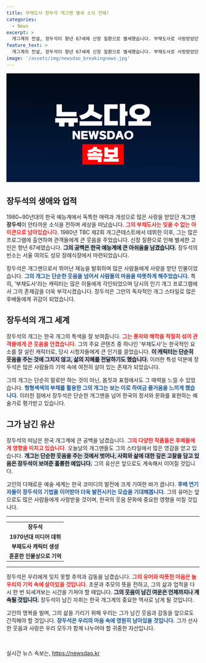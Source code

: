 ```yaml
---
title: 부채도사 장두석 개그맨 별세 소식 전해!
categories:
  - News
excerpt: >
  개그계의 전설, 장두석이 향년 67세에 신장 질환으로 별세했습니다. 부채도사로 사랑받았던 그는 1980년대 개그 콘서트에서 큰 인기를 끌었으며, 많은 이들의 기억 속에 남아 있습니다.
feature_text: >
  개그계의 전설, 장두석이 향년 67세에 신장 질환으로 별세했습니다. 부채도사로 사랑받았던 그는 1980년대 개그 콘서트에서 큰 인기를 끌었으며, 많은 이들의 기억 속에 남아 있습니다.
image: '/assets/img/newsdao_breakingnews.jpg'
---
```


<p><img src="/assets/img/newsdao_breakingnews.jpg" alt="ranknews 속보" /></p>

<h2 data-ke-size="size26">장두석의 생애와 업적</h2>

<p data-ke-size="size16">1980~90년대의 한국 예능계에서 독특한 매력과 개성으로 많은 사랑을 받았던 개그맨 <b>장두석</b>이 안타까운 소식을 전하며 세상을 떠났습니다. <b><span style="color: #ee2323;">그의 부채도사는 잊을 수 없는 아이콘으로 남아있습니다.</span></b> 1980년 TBC 제2회 개그콘테스트에서 데뷔한 이후, 그는 많은 프로그램에 출연하며 관객들에게 큰 웃음을 주었습니다. 신장 질환으로 인해 별세한 고인은 향년 67세였습니다. <b><span style="background-color: #21538527;">그의 공백은 한국 예능계에 큰 아쉬움을 남겼습니다.</span></b> 장두석의 빈소는 서울 여의도 성모 장례식장에서 마련되었습니다.</p>

<p data-ke-size="size16">장두석은 개그맨으로서 뛰어난 재능을 발휘하며 많은 사람들에게 사랑을 받던 인물이었습니다. <b><span style="color: #1a5490;">그의 개그는 단순한 웃음을 넘어서 사람들의 마음을 따뜻하게 해주었습니다.</span></b> 특히, '부채도사'라는 캐릭터는 많은 이들에게 각인되었으며 당시의 인기 개그 프로그램에서 그의 존재감을 더욱 부각시켰습니다. 장두석은 그만의 독자적인 개그 스타일로 많은 후배들에게 귀감이 되었습니다.</p>

<h2 data-ke-size="size26">장두석의 개그 세계</h2>

<p data-ke-size="size16">장두석의 개그는 한국 개그의 특색을 잘 보여줍니다. <b><span style="color: #ee2323;">그는 풍자와 해학을 적절히 섞어 관객들에게 큰 웃음을 안겼습니다.</span></b> 그의 주요 콘텐츠 중 하나인 '부채도사'는 한국적인 요소를 잘 살린 캐릭터로, 당시 시청자들에게 큰 인기를 끌었습니다. <b><span style="background-color: #21538527;">이 캐릭터는 단순히 웃음을 주는 것에 그치지 않고, 삶의 지혜를 전달하기도 했습니다.</span></b> 이러한 특성 덕분에 장두석은 많은 사람들의 기억 속에 여전히 살아 있는 존재가 되었습니다.</p>

<p data-ke-size="size16">그의 개그는 단순히 말로만 하는 것이 아닌, 몸짓과 표정에서도 그 매력을 느낄 수 있었습니다. <b><span style="color: #1a5490;">형형색색의 부채를 활용한 그의 개그는 보는 이로 하여금 즐거움을 느끼게 했습니다.</span></b> 이러한 점에서 장두석은 단순한 개그맨을 넘어 한국의 정서와 문화를 표현하는 예술가로 평가받고 있습니다.</p>

<h2 data-ke-size="size26">그가 남긴 유산</h2>

<p data-ke-size="size16">장두석의 떠남은 한국 개그계에 큰 공백을 남겼습니다. <b><span style="color: #ee2323;">그의 다양한 작품들은 후배들에게 영향을 미치고 있습니다.</span></b> 오늘날의 개그맨들도 그의 스타일에서 많은 영감을 얻고 있습니다. <b><span style="background-color: #21538527;">개그는 단순한 웃음을 주는 것에서 벗어나, 사회와 삶에 대한 깊은 고찰을 담고 있음은 장두석이 보여준 훌륭한 예입니다.</span></b> 그의 유산은 앞으로도 계속해서 이어질 것입니다.</p>

<p data-ke-size="size16">고인의 다채로운 예술 세계는 한국 코미디의 발전에 크게 기여한 바가 큽니다. <b><span style="color: #1a5490;">후배 연기자들이 장두석의 기법을 이어받아 더욱 발전시키는 모습을 기대해봅니다.</span></b> 그의 유머는 앞으로도 많은 사람들에게 사랑받을 것이며, 한국의 웃음 문화에 중요한 영향을 미칠 것입니다.</p>

<hr>

<table style="width: 100%; border-collapse: collapse;">
    <tr>
        <td style="text-align: center; height: 17px;"><b>장두석</b></td>
    </tr>
    <tr>
        <td style="text-align: center; height: 17px;"><b>1970년대 미디어 데뷔</b></td>
    </tr>
    <tr>
        <td style="text-align: center; height: 17px;"><b>부채도사 캐릭터 생성</b></td>
    </tr>
    <tr>
        <td style="text-align: center; height: 17px;"><b>훈훈한 인물상으로 기억</b></td>
    </tr>
</table>

<hr> 

<p data-ke-size="size16">장두석은 우리에게 잊지 못할 추억과 감동을 남겼습니다. <b><span style="color: #ee2323;">그의 유머와 따뜻한 마음은 늘 우리의 기억 속에 살아있을 것입니다.</span></b> 조문과 추모의 뜻을 전하고, 그의 삶과 업적을 다시 한 번 되새겨보는 시간을 가져야 할 때입니다. <b><span style="background-color: #21538527;">그의 웃음이 남긴 여운은 언제까지나 계속될 것입니다.</span></b> 장두석이 남긴 자취는 한국 개그계의 중요한 역사로 남게 될 것입니다.</p>

<p data-ke-size="size16">고인의 명복을 빌며, 그의 삶을 기리기 위해 우리는 그가 남긴 웃음과 감동을 앞으로도 간직해야 할 것입니다. <b><span style="color: #1a5490;">장두석은 우리의 마음 속에 영원히 남아있을 것입니다.</span></b> 그가 선사한 웃음과 사랑은 우리 모두가 함께 나누어야 할 귀중한 자산입니다.</p> 

<p data-ke-size="size16">&nbsp;</p>
실시간 뉴스 속보는, <a href="https://newsdao.kr" rel="dofollow">https://newsdao.kr</a>


